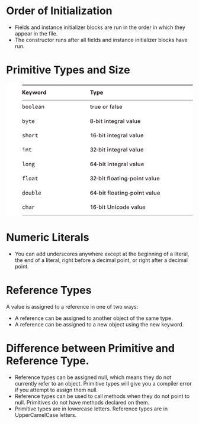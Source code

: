 # Order of Initialization
- Fields and instance initializer blocks are run in the order in which they appear in the file.
- The constructor runs after all fields and instance initializer blocks have run.

# Primitive Types and Size
![Primitive Types and Size](primitive-types.png "Primitive Types and Size")

# Numeric Literals
- You can add underscores anywhere except at the beginning of a literal, the end of a literal, right before a decimal point, or right after a decimal point.

# Reference Types
A value is assigned to a reference in one of two ways:
- A reference can be assigned to another object of the same type.
- A reference can be assigned to a new object using the new keyword.

# Difference between Primitive and Reference Type.
- Reference types can be assigned null, which means they do not currently refer to an object. Primitive types will give you a compiler error if you attempt to assign them null.
- Reference types can be used to call methods when they do not point to null. Primitives do not have methods declared on them.
- Primitive types are in lowercase letters. Reference types are in UpperCamelCase letters.